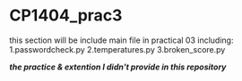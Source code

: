 # CP1404_prac3
this section will be include main file in practical 03
including:
1.passwordcheck.py
2.temperatures.py
3.broken_score.py

***the practice & extention I didn't provide in this repository*** 
